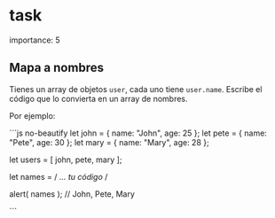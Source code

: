 # task

importance: 5

## Mapa a nombres

Tienes un array de objetos `user`, cada uno tiene `user.name`. Escribe el código que lo convierta en un array de nombres.

Por ejemplo:

\`\`\`js no-beautify let john = { name: "John", age: 25 }; let pete = { name: "Pete", age: 30 }; let mary = { name: "Mary", age: 28 };

let users = \[ john, pete, mary \];

let names = / _... tu código_ /

alert\( names \); // John, Pete, Mary

\`\`\`

